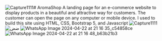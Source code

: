 ![Capture1111](https://github.com/amira-ahmed2/AromaShop/assets/106966309/1911636f-0852-4e95-9a84-a936967f4464)# AromaShop
A landing page for an e-commerce website to display products in a beautiful and attractive way for customers. The customer can open the page on any computer or mobile device.
   I used to build this site using HTML, CSS, Bootstrap 5, and Javascript
![Capture1111](https://github.com/amira-ahmed2/AromaShop/assets/106966309/398bc174-dc70-4038-9a11-6890e1bff27c)
![ضض](https://github.com/amira-ahmed2/AromaShop/assets/106966309/872116c7-58ff-4b9d-b912-0156d8dc01e7)
![WhatsApp Image 2024-04-22 at 21 16 35_c54858ce](https://github.com/amira-ahmed2/AromaShop/assets/106966309/47b58a2f-f49a-498c-b4aa-90fbf8b614a8)
![WhatsApp Image 2024-04-22 at 21 16 48_b63b21b3](https://github.com/amira-ahmed2/AromaShop/assets/106966309/f4a8fbd7-871f-4c31-9a83-cc7512384757)
